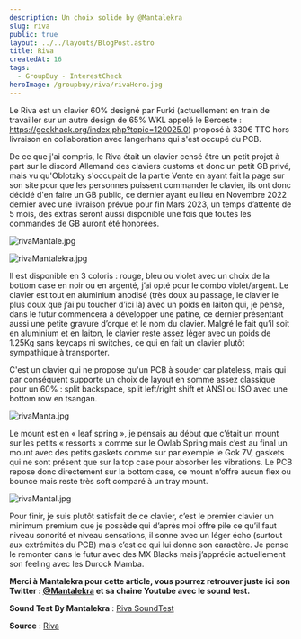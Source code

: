 ```yaml
---
description: Un choix solide by @Mantalekra
slug: riva
public: true
layout: ../../layouts/BlogPost.astro
title: Riva
createdAt: 16
tags:
  - GroupBuy - InterestCheck
heroImage: /groupbuy/riva/rivaHero.jpg
---
```



Le Riva est un clavier 60% designé par Furki (actuellement en train de travailler sur un autre design de 65% WKL appelé le Berceste : https://geekhack.org/index.php?topic=120025.0) proposé à 330€ TTC hors livraison en collaboration avec langerhans qui s'est occupé du PCB.

De ce que j'ai compris, le Riva était un clavier censé être un petit projet à part sur le discord Allemand des claviers customs et donc un petit GB privé, mais vu qu'Oblotzky s'occupait de la partie Vente en ayant fait la page sur son site pour que les personnes puissent commander le clavier, ils ont donc décidé d'en faire un GB public, ce dernier ayant eu lieu en Novembre 2022 dernier avec une livraison prévue pour fin Mars 2023, un temps d’attente de 5 mois, des extras seront aussi disponible une fois que toutes les commandes de GB auront été honorées.

![rivaMantale.jpg](/groupbuy/riva/rivaMantale.jpg)

![rivaMantalekra.jpg](/groupbuy/riva/rivaMantalekra.jpg)

Il est disponible en 3 coloris : rouge, bleu ou violet avec un choix de la bottom case en noir ou en argenté, j’ai opté pour le combo violet/argent.
Le clavier est tout en aluminium anodisé (très doux au passage, le clavier le plus doux que j’ai pu toucher d’ici là) avec un poids en laiton qui, je pense, dans le futur commencera à développer une patine, ce dernier présentant aussi une petite gravure d’orque et le nom du clavier.
Malgré le fait qu’il soit en aluminium et en laiton, le clavier reste assez léger avec un poids de 1.25Kg sans keycaps ni switches, ce qui en fait un clavier plutôt sympathique à transporter.

C'est un clavier qui ne propose qu'un PCB à souder car plateless, mais qui par conséquent supporte un choix de layout en somme assez classique pour un 60% : split backspace, split left/right shift et ANSI ou ISO avec une bottom row en tsangan.

![rivaManta.jpg](/groupbuy/riva/rivaManta.jpg)

Le mount est en « leaf spring », je pensais au début que c’était un mount sur les petits « ressorts » comme sur le Owlab Spring mais c’est au final un mount avec des petits gaskets comme sur par exemple le Gok 7V, gaskets qui ne sont présent que sur la top case pour absorber les vibrations. Le PCB repose donc directement sur la bottom case, ce mount n’offre aucun flex ou bounce mais reste très soft comparé à un tray mount.

![rivaMantal.jpg](/groupbuy/riva/rivaMantal.jpg)

Pour finir, je suis plutôt satisfait de ce clavier, c’est le premier clavier un minimum premium que je possède qui d’après moi offre pile ce qu’il faut niveau sonorité et niveau sensations, il sonne avec un léger écho (surtout aux extrémités du PCB) mais c’est ce qui lui donne son caractère. Je pense le remonter dans le futur avec des MX Blacks mais j’apprécie actuellement son feeling avec les Durock Mamba.

**Merci à Mantalekra pour cette article, vous pourrez retrouver juste ici son Twitter : [@Mantalekra](https://twitter.com/mantalekra) et sa chaine Youtube avec le sound test.**

**Sound Test By Mantalekra** : [Riva SoundTest](https://www.youtube.com/watch?v=UNywWDRRa8Q&ab_channel=Saurah)

**Source** : [Riva](https://oblotzky.industries/products/riva?variant=43740536307980)
